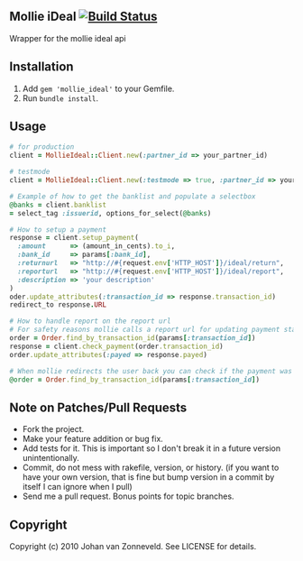 ## Mollie iDeal [![Build Status](https://secure.travis-ci.org/jhnvz/mollie_ideal.png?branch=master)](http://travis-ci.org/jhnvz/mollie_ideal)

Wrapper for the mollie ideal api

Installation
------------

1. Add `gem 'mollie_ideal'` to your Gemfile.
1. Run `bundle install`.

## Usage
```ruby
# for production
client = MollieIdeal::Client.new(:partner_id => your_partner_id)

# testmode
client = MollieIdeal::Client.new(:testmode => true, :partner_id => your_partner_id)

# Example of how to get the banklist and populate a selectbox
@banks = client.banklist
= select_tag :issuerid, options_for_select(@banks)

# How to setup a payment
response = client.setup_payment(
  :amount      => (amount_in_cents).to_i,
  :bank_id     => params[:bank_id],
  :returnurl   => "http://#{request.env['HTTP_HOST']}/ideal/return",
  :reporturl   => "http://#{request.env['HTTP_HOST']}/ideal/report",
  :description => 'your description'
)
oder.update_attributes(:transaction_id => response.transaction_id)
redirect_to response.URL

# How to handle report on the report url
# For safety reasons mollie calls a report url for updating payment status before redirecting back to the application
order = Order.find_by_transaction_id(params[:transaction_id])
response = client.check_payment(order.transaction_id)
order.update_attributes(:payed => response.payed)

# When mollie redirects the user back you can check if the payment was succesfull bij finding the order object
@order = Order.find_by_transaction_id(params[:transaction_id])
```
## Note on Patches/Pull Requests

* Fork the project.
* Make your feature addition or bug fix.
* Add tests for it. This is important so I don't break it in a
  future version unintentionally.
* Commit, do not mess with rakefile, version, or history.
  (if you want to have your own version, that is fine but bump version in a commit by itself I can ignore when I pull)
* Send me a pull request. Bonus points for topic branches.

## Copyright

Copyright (c) 2010 Johan van Zonneveld. See LICENSE for details.